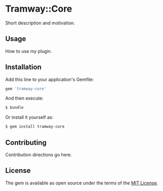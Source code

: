 # Tramway::Core
Short description and motivation.

## Usage
How to use my plugin.

## Installation
Add this line to your application's Gemfile:

```ruby
gem 'tramway-core'
```

And then execute:
```bash
$ bundle
```

Or install it yourself as:
```bash
$ gem install tramway-core
```

## Contributing
Contribution directions go here.

## License
The gem is available as open source under the terms of the [MIT License](http://opensource.org/licenses/MIT).
